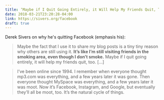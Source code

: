 ```yaml
---
title: ‘Maybe if I Quit Going Entirely, it Will Help My Friends Quit, Too’
date: 2018-03-21T23:20:28-04:00
link: https://sivers.org/facebook
draft: true
---
```


Derek Sivers on why he's quitting Facebook (emphasis his): 

> Maybe the fact that I use it to share my blog posts is a tiny tiny reason why others are still using it. **It’s like I’m still visiting friends in the smoking area, even though I don’t smoke.** Maybe if I quit going entirely, it will help my friends quit, too. [...]

> I’ve been online since 1994. I remember when everyone thought mp3.com was everything, and a few years later it was gone. Then everyone thought MySpace was everything, and a few years later it was moot. Now it’s Facebook, Instagram, and Google, but eventually they’ll all be moot, too. It’s the natural cycle of things.